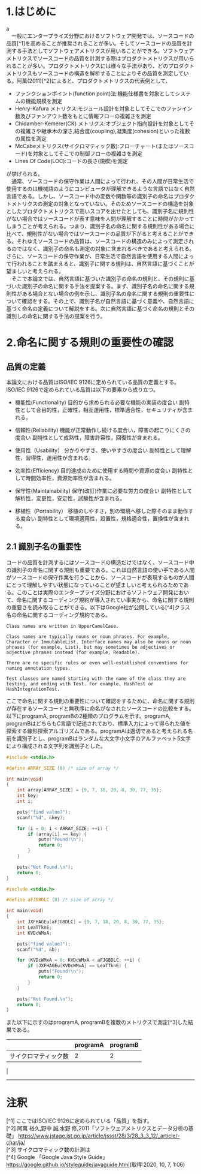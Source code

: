 # 1.はじめに  
a  
　一般にエンタープライズ分野におけるソフトウェア開発では、ソースコードの品質[^1]を高めることが推奨されることが多い。そしてソースコードの品質を計測する手法としてソフトウェアメトリクスが用いることができる。ソフトウェアメトリクスでソースコードの品質を計測する際はプロダクトメトリクスが用いられることが多い。プロダクトメトリクスには様々な手法があり、どのプロダクトメトリクスもソースコードの構造を解析することによりその品質を測定している。阿萬(2011)[^2]によると、プロダクトメトリクスの代表例として、
- ファンクションポイント(function point)法:機能仕様書を対象としてシステムの機能規模を測定
- Henry-Kafura メトリクス:モジュール設計を対象としてそこでのファンイン数及びファンアウト数をもとに情報フローの複雑さを測定
- Chidamber-Kemerer(CK) メトリクス:オブジェクト指向設計を対象としてその複雑さや継承木の深さ,結合度(coupling),凝集度(cohesion)といった複数の属性を測定
- McCabeメトリクス(サイクロマティック数):フローチャート(またはソースコード)を対象としてそこでの制御フローの複雑さを測定
- Lines Of Code(LOC):コードの長さ(規模)を測定

が挙げられる。  
　通常、ソースコードの保守作業は人間によって行われ、その人間が日常生活で使用するのは機械語のようにコンピュータが理解できるような言語ではなく自然言語である。しかし、ソースコード中の変数や関数等の識別子の命名はプロダクトメトリクスの測定の対象となっていない。そのためソースコードの構造を対象としたプロダクトメトリクスで高いスコアを出せたとしても、識別子名に規則性がない場合ではソースコードが表す意味を人間が理解することに時間がかかってしまうことが考えられる。つまり、識別子名の命名に関する規則性がある場合に比べて、規則性がない場合ではソースコードの品質が下がると考えることができる。それゆえソースコードの品質は、ソースコードの構造のみによって測定されるのではなく、識別子の命名も測定の対象に含まれるべきであると考えられる。さらに、ソースコードの保守作業が、日常生活で自然言語を使用する人間によって行われることを踏まえると、識別子に関する規則は、自然言語に基づくことが望ましいと考えられる。  
　そこで本論文では、自然言語に基づいた識別子の命名の規則と、その規則に基づいた識別子の命名に関する手法を提案する。まず、識別子名の命名に関する規則性がある場合とない場合の例を示し、識別子名の命名に関する規則の重要性について確認をする。その上で、識別子名が自然言語に基づく意義や、自然言語に基づく命名の定義について解説をする。次に自然言語に基づく命名の規則とその識別しの命名に関する手法の提案を行う。

# 2.命名に関する規則の重要性の確認
## 品質の定義
本論文における品質はISO/IEC 9126に定められている品質の定義とする。ISO/IEC 9126で定められている品質は以下の要素から成り立つ。

<!-- TODO:1 孫引きの修正 -->
- 機能性(Functionality)
目的から求められる必要な機能の実装の度合い
副特性として合目的性，正確性，相互運用性，標準適合性，セキュリティが含まれる。

- 信頼性(Reliability)
機能が正常動作し続ける度合い，障害の起こりにくさの度合い
副特性として成熟性，障害許容性，回復性が含まれる。

- 使用性（Usability）
分かりやすさ、使いやすさの度合い
副特性として理解性，習得性，運用性が含まれる。

- 効率性(Efficiency)
目的達成のために使用する時間や資源の度合い
副特性として時間効率性，資源効率性が含まれる。

- 保守性(Maintainability)
保守(改訂)作業に必要な労力の度合い
副特性として解析性，変更性，安定性，試験性が含まれる。

- 移植性（Portability）
移植のしやすさ，別の環境へ移した際そのまま動作する度合い
副特性として環境適用性，設置性，規格適合性，置換性が含まれる。
<!-- TODO:1 ここまで -->

## 2.1 識別子名の重要性
 コードの品質を計測するにはソースコードの構造だけではなく、ソースコード中の識別子の命名に関する規則も重要である。これは自然言語の使い手である人間がソースコードの保守作業を行うことから、ソースコードが表現するものが人間にとって理解しやすい状態になっていることが望ましいと考えられるためである。このことは実際のエンタープライズ分野におけるソフトウェア開発において、命名に関するコーディング規約が導入されてい事実から、命名に関する規則の重要さを読み取ることができる。以下はGoogle社が公開している[^4]クラス名の命名に関するコーディング規約である。

    Class names are written in UpperCamelCase.

    Class names are typically nouns or noun phrases. For example, Character or ImmutableList. Interface names may also be nouns or noun phrases (for example, List), but may sometimes be adjectives or adjective phrases instead (for example, Readable).

    There are no specific rules or even well-established conventions for naming annotation types.

    Test classes are named starting with the name of the class they are testing, and ending with Test. For example, HashTest or HashIntegrationTest.

ここで命名に関する規則の重要性について確認をするために、命名に関する規則が存在するソースコードと無秩序に命名がなされたソースコードの比較をする。以下にprogramA, programBの2種類のプログラムを示す。programA, programBはどちらもC言語で記述されており、標準入力によって得られた値を探索する線形探索アルゴリズムである。<!-- TODO: なにが適切な命名かを明らかにする 何らかのコーディング規約にのっとってコーディングするのが良さそう -->programAは適切であると考えられる名前を識別子とし、programBはランダムな大文字小文字のアルファベット5文字により構成される文字列を識別子とした。

```c:programA.c
#include <stdio.h>

#define ARRAY_SIZE (8) /* size of array */

int main(void)
{
    int array[ARRAY_SIZE] = {9, 7, 18, 20, 8, 39, 77, 35};
    int key;
    int i;

    puts("find value?");
    scanf("%d", &key);

    for (i = 0; i < ARRAY_SIZE; ++i) {
        if (array[i] == key) {
            puts("Found!\n");
            return 0;
        }
    }

    puts("Not Found.\n");
    return 0;
}
```

```c:programB.c
#include <stdio.h>

#define aFJGBDLC (8) /* size of array */

int main(void)
{
    int JXFHAGEu[aFJGBDLC] = {9, 7, 18, 20, 8, 39, 77, 35};
    int LeaTTknE;
    int KVDcWMxA;

    puts("find value?");
    scanf("%d", &b);

    for (KVDcWMxA = 0; KVDcWMxA < aFJGBDLC; ++i) {
        if (JXFHAGEu[KVDcWMxA] == LeaTTknE) {
            puts("Found!\n");
            return 0;
        }
    }

    puts("Not Found.\n");
    return 0;
}
```

また以下に示すのはprogramA, programBを複数のメトリクスで測定[^3]した結果である。

| |programA|programB|
| -- | -- | -- |
| サイクロマティック数 | 2 | 2 |
| 

---
# 注釈
[^1] ここではISO/IEC 9126に定められている「品質」を指す。  
[^2] 阿萬 裕久,野中 誠,水野 修,2011「ソフトウェアメトリクスとデータ分析の基礎」
<https://www.jstage.jst.go.jp/article/jssst/28/3/28_3_3_12/_article/-char/ja/>  
[^3] サイクロマティック数の計測は  
[^4] Google 「Google Java Style Guide」<https://google.github.io/styleguide/javaguide.html>(取得:2020, 10, 7, 1:06)